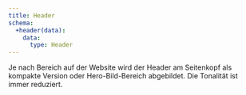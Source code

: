 ```yaml
---
title: Header
schema:
  +header(data):
    data:
      type: Header
---
```

Je nach Bereich auf der Website wird der Header am Seitenkopf als kompakte Version oder Hero-Bild-Bereich abgebildet.
Die Tonalität ist immer reduziert.
